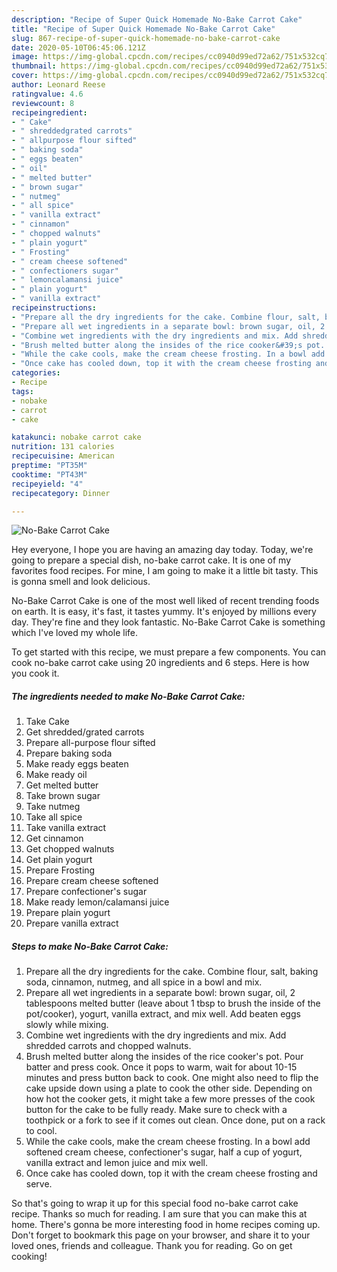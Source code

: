 ```yaml
---
description: "Recipe of Super Quick Homemade No-Bake Carrot Cake"
title: "Recipe of Super Quick Homemade No-Bake Carrot Cake"
slug: 867-recipe-of-super-quick-homemade-no-bake-carrot-cake
date: 2020-05-10T06:45:06.121Z
image: https://img-global.cpcdn.com/recipes/cc0940d99ed72a62/751x532cq70/no-bake-carrot-cake-recipe-main-photo.jpg
thumbnail: https://img-global.cpcdn.com/recipes/cc0940d99ed72a62/751x532cq70/no-bake-carrot-cake-recipe-main-photo.jpg
cover: https://img-global.cpcdn.com/recipes/cc0940d99ed72a62/751x532cq70/no-bake-carrot-cake-recipe-main-photo.jpg
author: Leonard Reese
ratingvalue: 4.6
reviewcount: 8
recipeingredient:
- " Cake"
- " shreddedgrated carrots"
- " allpurpose flour sifted"
- " baking soda"
- " eggs beaten"
- " oil"
- " melted butter"
- " brown sugar"
- " nutmeg"
- " all spice"
- " vanilla extract"
- " cinnamon"
- " chopped walnuts"
- " plain yogurt"
- " Frosting"
- " cream cheese softened"
- " confectioners sugar"
- " lemoncalamansi juice"
- " plain yogurt"
- " vanilla extract"
recipeinstructions:
- "Prepare all the dry ingredients for the cake. Combine flour, salt, baking soda, cinnamon, nutmeg, and all spice in a bowl and mix."
- "Prepare all wet ingredients in a separate bowl: brown sugar, oil, 2 tablespoons melted butter (leave about 1 tbsp to brush the inside of the pot/cooker), yogurt, vanilla extract, and mix well. Add beaten eggs slowly while mixing."
- "Combine wet ingredients with the dry ingredients and mix. Add shredded carrots and chopped walnuts."
- "Brush melted butter along the insides of the rice cooker&#39;s pot. Pour batter and press cook. Once it pops to warm, wait for about 10-15 minutes and press button back to cook. One might also need to flip the cake upside down using a plate to cook the other side. Depending on how hot the cooker gets, it might take a few more presses of the cook button for the cake to be fully ready. Make sure to check with a toothpick or a fork to see if it comes out clean. Once done, put on a rack to cool."
- "While the cake cools, make the cream cheese frosting. In a bowl add softened cream cheese, confectioner&#39;s sugar, half a cup of yogurt, vanilla extract and lemon juice and mix well."
- "Once cake has cooled down, top it with the cream cheese frosting and serve."
categories:
- Recipe
tags:
- nobake
- carrot
- cake

katakunci: nobake carrot cake 
nutrition: 131 calories
recipecuisine: American
preptime: "PT35M"
cooktime: "PT43M"
recipeyield: "4"
recipecategory: Dinner

---
```



![No-Bake Carrot Cake](https://img-global.cpcdn.com/recipes/cc0940d99ed72a62/751x532cq70/no-bake-carrot-cake-recipe-main-photo.jpg)

Hey everyone, I hope you are having an amazing day today. Today, we're going to prepare a special dish, no-bake carrot cake. It is one of my favorites food recipes. For mine, I am going to make it a little bit tasty. This is gonna smell and look delicious.

No-Bake Carrot Cake is one of the most well liked of recent trending foods on earth. It is easy, it's fast, it tastes yummy. It's enjoyed by millions every day. They're fine and they look fantastic. No-Bake Carrot Cake is something which I've loved my whole life.




To get started with this recipe, we must prepare a few components. You can cook no-bake carrot cake using 20 ingredients and 6 steps. Here is how you cook it.

<!--inarticleads1-->

##### The ingredients needed to make No-Bake Carrot Cake:

1. Take  Cake
1. Get  shredded/grated carrots
1. Prepare  all-purpose flour sifted
1. Prepare  baking soda
1. Make ready  eggs beaten
1. Make ready  oil
1. Get  melted butter
1. Take  brown sugar
1. Take  nutmeg
1. Take  all spice
1. Take  vanilla extract
1. Get  cinnamon
1. Get  chopped walnuts
1. Get  plain yogurt
1. Prepare  Frosting
1. Prepare  cream cheese softened
1. Prepare  confectioner&#39;s sugar
1. Make ready  lemon/calamansi juice
1. Prepare  plain yogurt
1. Prepare  vanilla extract




<!--inarticleads2-->

##### Steps to make No-Bake Carrot Cake:

1. Prepare all the dry ingredients for the cake. Combine flour, salt, baking soda, cinnamon, nutmeg, and all spice in a bowl and mix.
1. Prepare all wet ingredients in a separate bowl: brown sugar, oil, 2 tablespoons melted butter (leave about 1 tbsp to brush the inside of the pot/cooker), yogurt, vanilla extract, and mix well. Add beaten eggs slowly while mixing.
1. Combine wet ingredients with the dry ingredients and mix. Add shredded carrots and chopped walnuts.
1. Brush melted butter along the insides of the rice cooker&#39;s pot. Pour batter and press cook. Once it pops to warm, wait for about 10-15 minutes and press button back to cook. One might also need to flip the cake upside down using a plate to cook the other side. Depending on how hot the cooker gets, it might take a few more presses of the cook button for the cake to be fully ready. Make sure to check with a toothpick or a fork to see if it comes out clean. Once done, put on a rack to cool.
1. While the cake cools, make the cream cheese frosting. In a bowl add softened cream cheese, confectioner&#39;s sugar, half a cup of yogurt, vanilla extract and lemon juice and mix well.
1. Once cake has cooled down, top it with the cream cheese frosting and serve.




So that's going to wrap it up for this special food no-bake carrot cake recipe. Thanks so much for reading. I am sure that you can make this at home. There's gonna be more interesting food in home recipes coming up. Don't forget to bookmark this page on your browser, and share it to your loved ones, friends and colleague. Thank you for reading. Go on get cooking!
